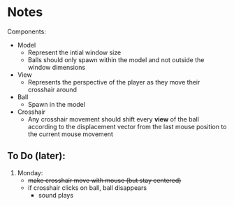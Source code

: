 # Notes

Components:
* Model
  * Represent the intial window size
  * Balls should only spawn within the model and not outside
  the window dimensions
* View
  * Represents the perspective of the player as they move their
    crosshair around
* Ball
  * Spawn in the model
* Crosshair
  * Any crosshair movement should shift every **view** of the
    ball according to the displacement vector from the last mouse
    position to the current mouse movement

## To Do (later):
1. Monday: 
   * ~~make crosshair move with mouse (but stay centered)~~
   * if crosshair clicks on ball, ball disappears
     * sound plays

